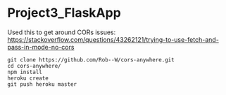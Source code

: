# Project3_FlaskApp

Used this to get around CORs issues: https://stackoverflow.com/questions/43262121/trying-to-use-fetch-and-pass-in-mode-no-cors
```
git clone https://github.com/Rob--W/cors-anywhere.git
cd cors-anywhere/
npm install
heroku create
git push heroku master
```